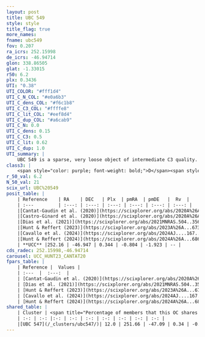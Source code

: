 ```yaml
---
layout: post
title: UBC 549
style: style
title_flag: true
more_names: 
fname: ubc549
fov: 0.207
ra_icrs: 252.15998
de_icrs: -46.94714
glon: 338.86505
glat: -1.33015
r50: 6.2
plx: 0.3436
UTI: "0.38"
UTI_COLOR: "#fff1d4"
UTI_C_N_COL: "#e0a6b3"
UTI_C_dens_COL: "#f6c1b8"
UTI_C_C3_COL: "#ffffe8"
UTI_C_lit_COL: "#eef8d4"
UTI_C_dup_COL: "#a6cab9"
UTI_C_N: 0.0
UTI_C_dens: 0.15
UTI_C_C3: 0.5
UTI_C_lit: 0.62
UTI_C_dup: 1.0
UTI_summary: |
    UBC 549 is a sparse, very loose object of intermediate C3 quality. It is moderately studied in the literature.<br><br>This object shares a small percentage of members with at least one entry reported in the same catalogue.<br><br><span style="color: #99180f; font-weight: bold;">Warning: </span>contains less than 25 stars with <i>P>0.5</i> estimated.
class3: |
    <span style="color: purple; font-weight: bold;">D</span><span style="color: green; font-weight: bold;">A</span>
r_50_val: 6.2
N_50_val: 21
scix_url: UBC%20549
posit_table: |
    | Reference    | RA    | DEC   | Plx  | pmRA  | pmDE   |  Rv  |
    | :---         | :---: | :---: | :---: | :---: | :---: | :---: |
    |[Cantat-Gaudin et al. (2020)](https://scixplorer.org/abs/2020A%26A...640A...1C) | 252.156 | -46.965 | 0.311 | -0.807 | -1.925 | -- |
    |[Castro-Ginard et al. (2020)](https://scixplorer.org/abs/2020A%26A...635A..45C) | 252.154 | -46.94 | 0.313 | -0.803 | -1.928 | -- |
    |[Dias et al. (2021)](https://scixplorer.org/abs/2021MNRAS.504..356D) | 252.158 | -46.919 | 0.327 | -0.788 | -1.924 | -- |
    |[Hunt & Reffert (2023)](https://scixplorer.org/abs/2023A%26A...673A.114H) | 252.2 | -46.893 | 0.366 | -0.829 | -1.926 | -44.478 |
    |[Cavallo et al. (2024)](https://scixplorer.org/abs/2024AJ....167...12C) | 252.196 | -46.894 | 0.364 | -- | -- | -- |
    |[Hunt & Reffert (2024)](https://scixplorer.org/abs/2024A%26A...686A..42H) | 252.2 | -46.893 | 0.366 | -0.829 | -1.926 | -44.478 |
    | **UCC** |252.16 | -46.947 | 0.344 | -0.804 | -1.923 | -- | 
cds_radec: 252.15998,-46.94714
carousel: UCC_HUNT23_CANTAT20
fpars_table: |
    | Reference |  Values |
    | :---  |  :---:  |
    | [Cantat-Gaudin et al. (2020)](https://scixplorer.org/abs/2020A%26A...640A...1C) | `AVNN=1.92, DMNN=12.31, AgeNN=7.93` |
    | [Dias et al. (2021)](https://scixplorer.org/abs/2021MNRAS.504..356D) | `Av=2.424, Dist=3131, logage=6.851, [Fe/H]=0.454` |
    | [Hunt & Reffert (2023)](https://scixplorer.org/abs/2023A%26A...673A.114H) | `AV50=2.938, diffAV50=2.245, MOD50=12.016, logAge50=7.534` |
    | [Cavallo et al. (2024)](https://scixplorer.org/abs/2024AJ....167...12C) | `AV50=2.78, dMod50=11.56, logAge50=7.63, [Fe/H]50=-0.11` |
    | [Hunt & Reffert (2024)](https://scixplorer.org/abs/2024A%26A...686A..42H) | `MassJ=344.087` |
shared_table: |
    | Cluster | <span title="Percentage of members that this OC shares with the ones listed">%</span>   | RA   | DEC   | Plx   | pmRA  | pmDE  | Rv | UTI |
    | :-: | :-: |:-: | :-: | :-: | :-: | :-: | :-: | :-: |
    |[UBC 547](/_clusters/ubc547/)| 12.0 | 251.66 | -47.09 | 0.34 | -0.75 | -1.98 | -15.92 |0.27 |
---
```

